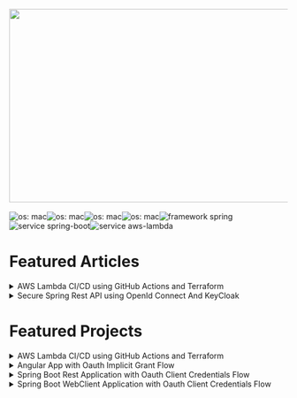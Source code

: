 [<img src="https://static.wixstatic.com/media/11062b_275891697b384a67b0e4896921ce3cfd~mv2.jpg/v1/fill/w_663,h_442,al_c,q_90,usm_0.66_1.00_0.01/11062b_275891697b384a67b0e4896921ce3cfd~mv2.webp" width=1000 height=350>](https://www.todaystechnology.org/)

![os: mac](https://img.shields.io/badge/os-mac-success)![os: mac](https://img.shields.io/badge/language-java-success)![os: mac](https://img.shields.io/badge/language-node.js-success)![os: mac](https://img.shields.io/badge/platforms-aws-success)![framework spring](https://img.shields.io/badge/frameworks-spring-success)![service spring-boot](https://img.shields.io/badge/service-spring--boot-success)![service aws-lambda](https://img.shields.io/badge/service-aws--lambda-success)

# Featured Articles
<details>
  <summary>AWS Lambda CI/CD using GitHub Actions and Terraform</summary>
  
  [<img src="https://static.wixstatic.com/media/f9191e_cf391afa64454564b921fe1e38fc2c55~mv2.png/v1/fill/w_663,h_381,al_c,q_90,usm_0.66_1.00_0.01/f9191e_cf391afa64454564b921fe1e38fc2c55~mv2.web">](https://www.todaystechnology.org/post/aws-lambda-development-environment-with-ci-cd-part-1)
</details>

<details>
  <summary>Secure Spring Rest API using OpenId Connect And KeyCloak</summary>
  
  [<img src="https://static.wixstatic.com/media/f9191e_d618ddaf6073447890264c9f94894020~mv2.png/v1/fill/w_663,h_308,al_c,q_90,usm_0.66_1.00_0.01/f9191e_d618ddaf6073447890264c9f94894020~mv2.webp">](https://www.todaystechnology.org/post/secure-spring-rest-api-using-openid-connect-and-keycloak-part-1)
</details>

# Featured Projects
<details>
  <summary>AWS Lambda CI/CD using GitHub Actions and Terraform</summary>
  
  [<img src="./Terraform-ci-cd.png">](https://github.com/AWS-Terraform-Projects/aws-lambda-helloworld)


</details>

<details>
  <summary>Angular App with Oauth Implicit Grant Flow</summary>
  
  [<img src="./Angular-Implicit-grant-oauth.png">](https://github.com/SpringSecurity-Keycloak/SimpleAngularUI)
  

</details>

<details>
  <summary>Spring Boot Rest Application with Oauth Client Credentials Flow</summary>
  
   [<img src="./Spring-rest-reference.png">](https://github.com/SpringSecurity-Keycloak/SpringRestReferenceApplication)
  
![]()

</details>

<details>
  <summary>Spring Boot WebClient Application with Oauth Client Credentials Flow</summary>
  
   [<img src="./Spring-web-client.png">](https://github.com/SpringSecurity-Keycloak/Spring-5-Security-OAuth-2-Client-Credentials)
  
![]()

</details>

<!--
**dvchacko/dvchacko** is a ✨ _special_ ✨ repository because its `README.md` (this file) appears on your GitHub profile.

Here are some ideas to get you started:

- 🔭 I’m currently working on ...
- 🌱 I’m currently learning ...
- 👯 I’m looking to collaborate on ...
- 🤔 I’m looking for help with ...
- 💬 Ask me about ...
- 📫 How to reach me: ...
- 😄 Pronouns: ...
- ⚡ Fun fact: ...
-->
